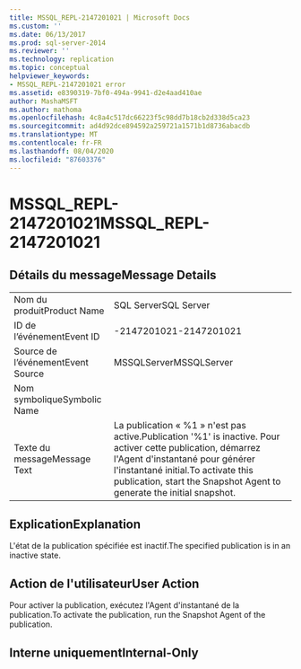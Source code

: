 ```yaml
---
title: MSSQL_REPL-2147201021 | Microsoft Docs
ms.custom: ''
ms.date: 06/13/2017
ms.prod: sql-server-2014
ms.reviewer: ''
ms.technology: replication
ms.topic: conceptual
helpviewer_keywords:
- MSSQL_REPL-2147201021 error
ms.assetid: e8390319-7bf0-494a-9941-d2e4aad410ae
author: MashaMSFT
ms.author: mathoma
ms.openlocfilehash: 4c8a4c517dc66223f5c98dd7b18cb2d338d5ca23
ms.sourcegitcommit: ad4d92dce894592a259721a1571b1d8736abacdb
ms.translationtype: MT
ms.contentlocale: fr-FR
ms.lasthandoff: 08/04/2020
ms.locfileid: "87603376"
---
```

# <a name="mssql_repl-2147201021"></a><span data-ttu-id="5caaf-102">MSSQL_REPL-2147201021</span><span class="sxs-lookup"><span data-stu-id="5caaf-102">MSSQL_REPL-2147201021</span></span>
    
## <a name="message-details"></a><span data-ttu-id="5caaf-103">Détails du message</span><span class="sxs-lookup"><span data-stu-id="5caaf-103">Message Details</span></span>  
  
|||  
|-|-|  
|<span data-ttu-id="5caaf-104">Nom du produit</span><span class="sxs-lookup"><span data-stu-id="5caaf-104">Product Name</span></span>|<span data-ttu-id="5caaf-105">SQL Server</span><span class="sxs-lookup"><span data-stu-id="5caaf-105">SQL Server</span></span>|  
|<span data-ttu-id="5caaf-106">ID de l’événement</span><span class="sxs-lookup"><span data-stu-id="5caaf-106">Event ID</span></span>|<span data-ttu-id="5caaf-107">-2147201021</span><span class="sxs-lookup"><span data-stu-id="5caaf-107">-2147201021</span></span>|  
|<span data-ttu-id="5caaf-108">Source de l’événement</span><span class="sxs-lookup"><span data-stu-id="5caaf-108">Event Source</span></span>|<span data-ttu-id="5caaf-109">MSSQLServer</span><span class="sxs-lookup"><span data-stu-id="5caaf-109">MSSQLServer</span></span>|  
|<span data-ttu-id="5caaf-110">Nom symbolique</span><span class="sxs-lookup"><span data-stu-id="5caaf-110">Symbolic Name</span></span>||  
|<span data-ttu-id="5caaf-111">Texte du message</span><span class="sxs-lookup"><span data-stu-id="5caaf-111">Message Text</span></span>|<span data-ttu-id="5caaf-112">La publication « %1 » n'est pas active.</span><span class="sxs-lookup"><span data-stu-id="5caaf-112">Publication '%1' is inactive.</span></span> <span data-ttu-id="5caaf-113">Pour activer cette publication, démarrez l'Agent d'instantané pour générer l'instantané initial.</span><span class="sxs-lookup"><span data-stu-id="5caaf-113">To activate this publication, start the Snapshot Agent to generate the initial snapshot.</span></span>|  
  
## <a name="explanation"></a><span data-ttu-id="5caaf-114">Explication</span><span class="sxs-lookup"><span data-stu-id="5caaf-114">Explanation</span></span>  
 <span data-ttu-id="5caaf-115">L'état de la publication spécifiée est inactif.</span><span class="sxs-lookup"><span data-stu-id="5caaf-115">The specified publication is in an inactive state.</span></span>  
  
## <a name="user-action"></a><span data-ttu-id="5caaf-116">Action de l'utilisateur</span><span class="sxs-lookup"><span data-stu-id="5caaf-116">User Action</span></span>  
 <span data-ttu-id="5caaf-117">Pour activer la publication, exécutez l'Agent d'instantané de la publication.</span><span class="sxs-lookup"><span data-stu-id="5caaf-117">To activate the publication, run the Snapshot Agent of the publication.</span></span>  
  
## <a name="internal-only"></a><span data-ttu-id="5caaf-118">Interne uniquement</span><span class="sxs-lookup"><span data-stu-id="5caaf-118">Internal-Only</span></span>  
  
